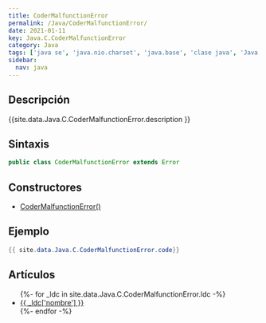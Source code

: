 ```yaml
---
title: CoderMalfunctionError
permalink: /Java/CoderMalfunctionError/
date: 2021-01-11
key: Java.C.CoderMalfunctionError
category: Java
tags: ['java se', 'java.nio.charset', 'java.base', 'clase java', 'Java 1.4']
sidebar: 
  nav: java
---
```


## Descripción
{{site.data.Java.C.CoderMalfunctionError.description }}

## Sintaxis
~~~java
public class CoderMalfunctionError extends Error
~~~

## Constructores
* [CoderMalfunctionError()](/Java/CoderMalfunctionError/CoderMalfunctionError/)

## Ejemplo
~~~java
{{ site.data.Java.C.CoderMalfunctionError.code}}
~~~

## Artículos
<ul>
{%- for _ldc in site.data.Java.C.CoderMalfunctionError.ldc -%}
   <li>
       <a href="{{_ldc['url'] }}">{{ _ldc['nombre'] }}</a>
   </li>
{%- endfor -%}
</ul>
